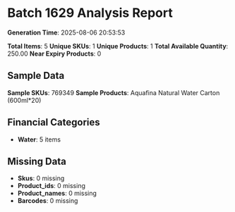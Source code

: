 # Batch 1629 Analysis Report

**Generation Time**: 2025-08-06 20:53:53

**Total Items**: 5
**Unique SKUs**: 1
**Unique Products**: 1
**Total Available Quantity**: 250.00
**Near Expiry Products**: 0

## Sample Data
**Sample SKUs**: 769349
**Sample Products**: Aquafina Natural Water Carton (600ml*20)

## Financial Categories
- **Water**: 5 items

## Missing Data
- **Skus**: 0 missing
- **Product_ids**: 0 missing
- **Product_names**: 0 missing
- **Barcodes**: 0 missing
